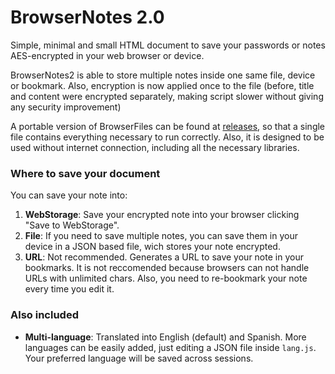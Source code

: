 
# BrowserNotes 2.0
Simple, minimal and small HTML document to save your passwords or notes AES-encrypted in your web browser or device.

BrowserNotes2 is able to store multiple notes inside one same file, device or bookmark. Also, encryption is now applied once to the file (before, title and content were encrypted separately, making script slower without giving any security improvement)

A portable version of BrowserFiles can be found at [releases](https://github.com/mesacarlos/BrowserNotes/releases), so that a single file contains everything necessary to run correctly. Also, it is designed to be used without internet connection, including all the necessary libraries.

### Where to save your document
You can save your note into:

 1. **WebStorage**: Save your encrypted note into your browser clicking "Save to WebStorage".
 2. **File**: If you need to save multiple notes, you can save them in your device in a JSON based file, wich stores your note encrypted.
 3. **URL**: Not recommended. Generates a URL to save your note in your bookmarks. It is not reccomended because browsers can not handle URLs with unlimited chars. Also, you need to re-bookmark your note every time you edit it.

### Also included

 - **Multi-language**: Translated into English (default) and Spanish. More languages can be easily added, just editing a JSON file inside `lang.js`. Your preferred language will be saved across sessions.
